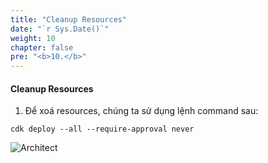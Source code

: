 ```yaml
---
title: "Cleanup Resources"
date: "`r Sys.Date()`"
weight: 10
chapter: false
pre: "<b>10.</b>"
---
```


#### Cleanup Resources

1. Để xoá resources, chúng ta sử dụng lệnh command sau:

```
cdk deploy --all --require-approval never
```

![Architect](/images/11/01.png?featherlight=false&width=80pc)